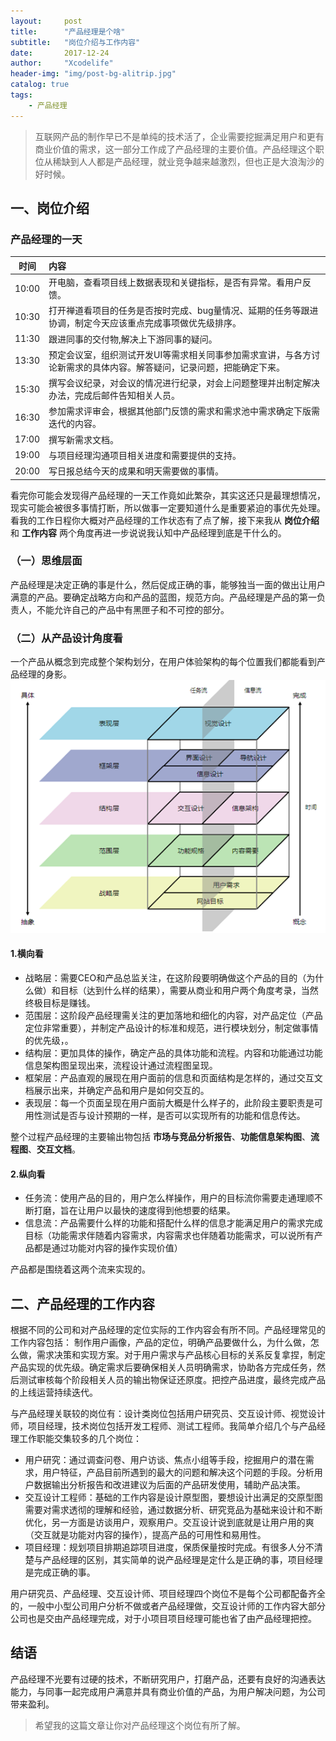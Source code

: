 ```yaml
---
layout:     post
title:      "产品经理是个啥"
subtitle:   "岗位介绍与工作内容"
date:       2017-12-24
author:     "Xcodelife"
header-img: "img/post-bg-alitrip.jpg"
catalog: true
tags:
    - 产品经理
---
```

> 互联网产品的制作早已不是单纯的技术活了，企业需要挖掘满足用户和更有商业价值的需求，这一部分工作成了产品经理的主要价值。产品经理这个职位从稀缺到人人都是产品经理，就业竞争越来越激烈，但也正是大浪淘沙的好时候。

## 一、岗位介绍

### 产品经理的一天

| 时间 | 内容 | 
|:-:|:-|
| 10:00 |开电脑，查看项目线上数据表现和关键指标，是否有异常。看用户反馈。|
| 10:30 |打开禅道看项目的任务是否按时完成、bug量情况、延期的任务等跟进协调，制定今天应该重点完成事项做优先级排序。|
| 11:30 |跟进同事的交付物,解决上下游同事的疑问。|
| 13:30 |预定会议室，组织测试开发UI等需求相关同事参加需求宣讲，与各方讨论新需求的具体内容。解答疑问，记录问题，把能确定下来。|
| 15:30 |撰写会议纪录，对会议的情况进行纪录，对会上问题整理并出制定解决办法，完成后邮件告知相关人员。|
| 16:30 |参加需求评审会，根据其他部门反馈的需求和需求池中需求确定下版需迭代的内容。|
| 17:00 |撰写新需求文档。|
| 19:00 |与项目经理沟通项目相关进度和需要提供的支持。|
| 20:00 |写日报总结今天的成果和明天需要做的事情。|

看完你可能会发现得产品经理的一天工作竟如此繁杂，其实这还只是最理想情况，现实可能会被很多事情打断，所以做事一定要知道什么是重要紧迫的事优先处理。看我的工作日程你大概对产品经理的工作状态有了点了解，接下来我从 **岗位介绍** 和 **工作内容** 两个角度再进一步说说我认知中产品经理到底是干什么的。

### （一）思维层面
产品经理是决定正确的事是什么，然后促成正确的事，能够独当一面的做出让用户满意的产品。要确定战略方向和产品的蓝图，规范方向。产品经理是产品的第一负责人，不能允许自己的产品中有黑匣子和不可控的部分。

### （二）从产品设计角度看
一个产品从概念到完成整个架构划分，在用户体验架构的每个位置我们都能看到产品经理的身影。
![图：用户体验架构](/img/in-post/用户体验架构.png)
#### 1.横向看
* 战略层：需要CEO和产品总监关注，在这阶段要明确做这个产品的目的（为什么做）和目标（达到什么样的结果），需要从商业和用户两个角度考录，当然终极目标是赚钱。
* 范围层：这阶段产品经理需关注的更加落地和细化的内容，对产品定位（产品定位非常重要），并制定产品设计的标准和规范，进行模块划分，制定做事情的优先级，。
* 结构层：更加具体的操作，确定产品的具体功能和流程。内容和功能通过功能信息架构图呈现出来，流程设计通过流程图呈现。
* 框架层：产品直观的展现在用户面前的信息和页面结构是怎样的，通过交互文档展示出来，并确定产品和用户是如何交互的。
* 表现层：每一个页面呈现在用户面前大概是什么样子的，此阶段主要职责是可用性测试是否与设计预期的一样，是否可以实现所有的功能和信息传达。

整个过程产品经理的主要输出物包括 **市场与竞品分析报告**、**功能信息架构图**、**流程图**、**交互文档**。

#### 2.纵向看
* 任务流：使用产品的目的，用户怎么样操作，用户的目标流你需要走通理顺不断打磨，旨在让用户以最快的速度得到他想要的结果。
* 信息流：产品需要什么样的功能和搭配什么样的信息才能满足用户的需求完成目标（功能需求伴随着内容需求，内容需求也伴随着功能需求，可以说所有产品都是通过功能对内容的操作实现价值）

产品都是围绕着这两个流来实现的。

## 二、产品经理的工作内容
根据不同的公司和对产品经理的定位实际的工作内容会有所不同。产品经理常见的工作内容包括：
制作用户画像，产品的定位，明确产品要做什么，为什么做，怎么做，需求决策和实现方案。对于用户需求与产品核心目标的关系反复拿捏，制定产品实现的优先级。确定需求后要确保相关人员明确需求，协助各方完成任务，然后测试审核每个阶段相关人员的输出物保证还原度。把控产品进度，最终完成产品的上线运营持续迭代。

与产品经理关联较的岗位有：设计类岗位包括用户研究员、交互设计师、视觉设计师，项目经理，技术岗位包括开发工程师、测试工程师。我简单介绍几个与产品经理工作职能交集较多的几个岗位：

* 用户研究：通过调查问卷、用户访谈、焦点小组等手段，挖掘用户的潜在需求，用户特征，产品目前所遇到的最大的问题和解决这个问题的手段。分析用户数据输出分析报告和改进建议为后面的产品研发使用，辅助产品决策。
* 交互设计工程师：基础的工作内容是设计原型图，要想设计出满足的交原型图需要对需求透彻的理解和经验，通过数据分析、研究竞品为基础来设计和不断优化，另一方面是访谈用户，观察用户。交互设计说到底就是让用户用的爽（交互就是功能对内容的操作），提高产品的可用性和易用性。
* 项目经理：规划项目排期追踪项目进度，保质保量按时完成。有很多人分不清楚与产品经理的区别，其实简单的说产品经理是定什么是正确的事，项目经理是完成正确的事。

用户研究员、产品经理、交互设计师、项目经理四个岗位不是每个公司都配备齐全的，一般中小型公司用户分析不做或者产品经理做，交互设计师的工作内容大部分公司也是交由产品经理完成，对于小项目项目经理可能也省了由产品经理把控。
## 结语
产品经理不光要有过硬的技术，不断研究用户，打磨产品，还要有良好的沟通表达能力，与同事一起完成用户满意并具有商业价值的产品，为用户解决问题，为公司带来盈利。

> 希望我的这篇文章让你对产品经理这个岗位有所了解。




